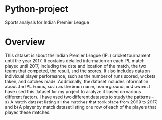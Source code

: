 # Python-project
Sports analysis for Indian Premier League

# Overview
This dataset is about the Indian Premier League (IPL) cricket tournament until the year 2017. It contains detailed information on each IPL match played until 2017, including the date and location of the match, the two teams that competed, the result, and the scores. It also includes data on individual player performance, such as the number of runs scored, wickets taken, and catches made. Additionally, the dataset includes information about the IPL teams, such as the team name, home ground, and owner. I have used this dataset for my project to analyze it based on various different factors. I have used two different datasets to study the patterns - a) A match dataset listing all the matches that took place from 2008 to 2017, and b) A player by match dataset listing one row of each of the players that played these matches.
